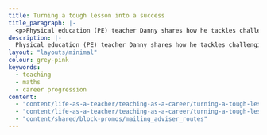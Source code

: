 ```yaml
---
title: Turning a tough lesson into a success
title_paragraph: |-
  <p>Physical education (PE) teacher Danny shares how he tackles challenging behaviour in lessons.</p>
description: |-
  Physical education (PE) teacher Danny shares how he tackles challenging behaviour in lessons.
layout: "layouts/minimal"
colour: grey-pink
keywords:
  - teaching
  - maths
  - career progression
content: 
  - "content/life-as-a-teacher/teaching-as-a-career/turning-a-tough-lesson-into-a-success/header" 
  - "content/life-as-a-teacher/teaching-as-a-career/turning-a-tough-lesson-into-a-success/article"
  - "content/shared/block-promos/mailing_adviser_routes"
---
```

